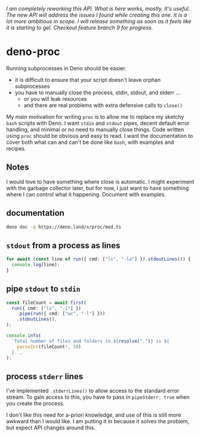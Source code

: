 _I am completely reworking this API. What is here works, mostly. It's useful.
The new API will address the issues I found while creating this one. It is a lot
more ambitious in scope. I will release something as soon as it feels like it is
starting to gel. Checkout feature branch 9 for progress._

# deno-proc

Running subprocesses in Deno should be easier.

- it is difficult to ensure that your script doesn't leave orphan subprocesses
- you have to manually close the process, stdin, stdout, and stderr ...
  - or you will leak resources
  - and there are real problems with extra defensive calls to `close()`

My main motivation for writing `proc` is to allow me to replace my sketchy
`bash` scripts with Deno. I want `stdin` and `stdout` pipes, decent default
error handling, and minimal or no need to manually close things. Code written
using `proc` should be obvious and easy to read. I want the documentation to
cover both what can and can't be done like `bash`, with examples and recipes.

## Notes

I would love to have something where close is automatic. I might experiment with
the garbage collector later, but for now, I just want to have something where I
can control what it happening. Document with examples.

## documentation

```bash
deno doc -q https://deno.land/x/proc/mod.ts
```

## `stdout` from a process as lines

```ts
for await (const line of run({ cmd: ["ls", "-la"] }).stdoutLines()) {
  console.log(line);
}
```

## pipe `stdout` to `stdin`

```ts
const fileCount = await first(
  run({ cmd: ["ls", "-1"] })
    .pipe(run({ cmd: ["wc", "-l"] }))
    .stdoutLines(),
);

console.info(
  `Total number of files and folders in ${resolve(".")} is ${
    parseInt(fileCount!, 10)
  }.`,
);
```

## process `stderr` lines

I've implemented `.stderrLines()` to allow access to the standard error stream.
To gain access to this, you have to pass in `pipeStderr: true` when you create
the process.

I don't like this need for a-priori knowledge, and use of this is still more
awkward than I would like. I am putting it in because it solves the problem, but
expect API changes around this.
